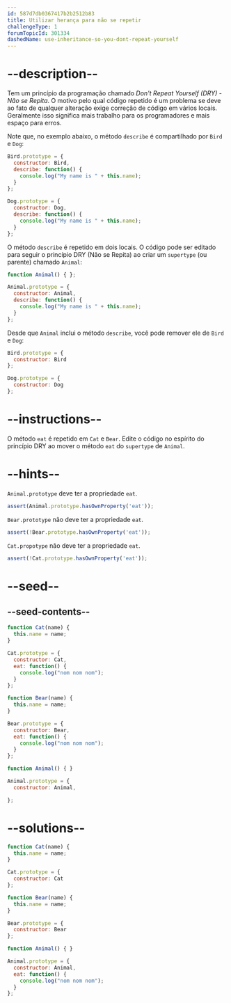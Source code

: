 ```yaml
---
id: 587d7db0367417b2b2512b83
title: Utilizar herança para não se repetir
challengeType: 1
forumTopicId: 301334
dashedName: use-inheritance-so-you-dont-repeat-yourself
---
```


# --description--

Tem um princípio da programação chamado <dfn>Don't Repeat Yourself (DRY) - Não se Repita</dfn>. O motivo pelo qual código repetido é um problema se deve ao fato de qualquer alteração exige correção de código em vários locais. Geralmente isso significa mais trabalho para os programadores e mais espaço para erros.

Note que, no exemplo abaixo, o método `describe` é compartilhado por `Bird` e `Dog`:

```js
Bird.prototype = {
  constructor: Bird,
  describe: function() {
    console.log("My name is " + this.name);
  }
};

Dog.prototype = {
  constructor: Dog,
  describe: function() {
    console.log("My name is " + this.name);
  }
};
```

O método `describe` é repetido em dois locais. O código pode ser editado para seguir o princípio DRY (Não se Repita) ao criar um `supertype` (ou parente) chamado `Animal`:

```js
function Animal() { };

Animal.prototype = {
  constructor: Animal, 
  describe: function() {
    console.log("My name is " + this.name);
  }
};
```

Desde que `Animal` inclui o método `describe`, você pode remover ele de `Bird` e `Dog`:

```js
Bird.prototype = {
  constructor: Bird
};

Dog.prototype = {
  constructor: Dog
};
```

# --instructions--

O método `eat` é repetido em `Cat` e `Bear`. Edite o código no espírito do princípio DRY ao mover o método `eat` do `supertype` de `Animal`.

# --hints--

`Animal.prototype` deve ter a propriedade `eat`.

```js
assert(Animal.prototype.hasOwnProperty('eat'));
```

`Bear.prototype` não deve ter a propriedade `eat`.

```js
assert(!Bear.prototype.hasOwnProperty('eat'));
```

`Cat.propotype` não deve ter a propriedade `eat`.

```js
assert(!Cat.prototype.hasOwnProperty('eat'));
```

# --seed--

## --seed-contents--

```js
function Cat(name) {
  this.name = name;
}

Cat.prototype = {
  constructor: Cat,
  eat: function() {
    console.log("nom nom nom");
  }
};

function Bear(name) {
  this.name = name;
}

Bear.prototype = {
  constructor: Bear,
  eat: function() {
    console.log("nom nom nom");
  }
};

function Animal() { }

Animal.prototype = {
  constructor: Animal,

};
```

# --solutions--

```js
function Cat(name) {
  this.name = name;
}

Cat.prototype = {
  constructor: Cat
};

function Bear(name) {
  this.name = name;
}

Bear.prototype = {
  constructor: Bear
};

function Animal() { }

Animal.prototype = {
  constructor: Animal,
  eat: function() {
    console.log("nom nom nom");
  }
};
```

